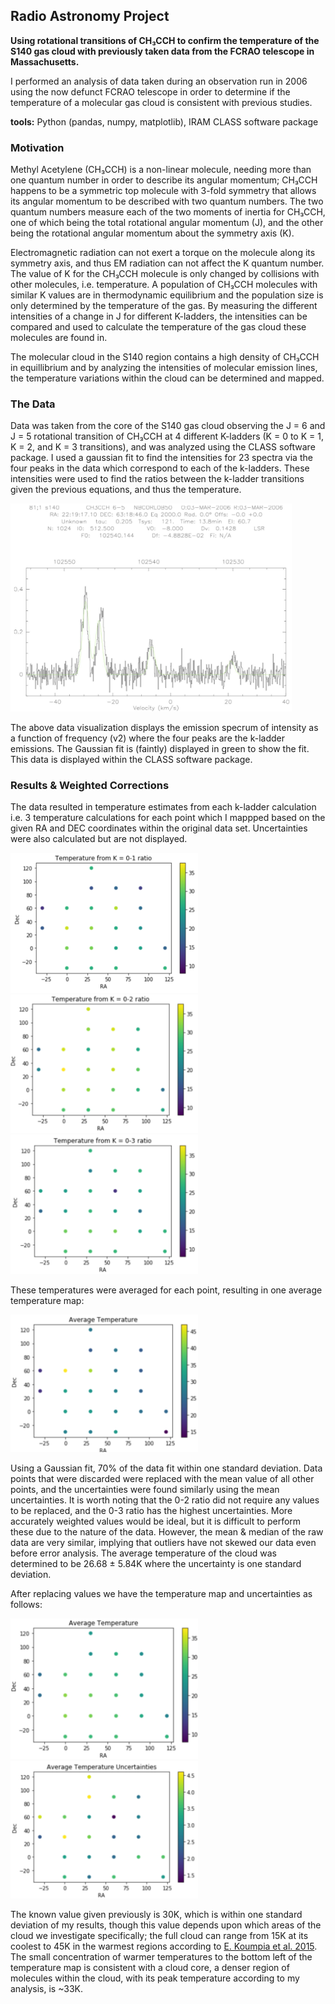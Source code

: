 ## Radio Astronomy Project
 
**Using rotational transitions of CH₃CCH to confirm the temperature of the S140 gas cloud with previously taken data from the FCRAO telescope in Massachusetts.**

I performed an analysis of data taken during an observation run in 2006 using the now defunct FCRAO telescope in order to determine if the temperature of a molecular gas cloud is consistent with previous studies. 

**tools:** Python (pandas, numpy, matplotlib), IRAM CLASS software package

### Motivation
Methyl Acetylene (CH₃CCH) is a non-linear molecule, needing more than one quantum number in order to describe its angular momentum; CH₃CCH happens to be a symmetric top molecule with 3-fold symmetry that allows its angular momentum to be described with two quantum numbers. The two quantum numbers measure each of the two moments of inertia for CH₃CCH, one of which being the total rotational angular momentum (J), and the other being the rotational angular momentum about the symmetry axis (K).

Electromagnetic radiation can not exert a torque on the molecule along its symmetry axis, and thus EM radiation can not affect the K quantum number. The value of K for the CH₃CCH molecule is only changed by collisions with other molecules, i.e. temperature. A population of CH₃CCH molecules with similar K values are in thermodynamic equilibrium and the population size is only determined by the temperature of the gas. By measuring the different intensities of a change in J for different K-ladders, the intensities can be compared and used to calculate the temperature of the gas cloud these molecules are found in.

The molecular cloud in the S140 region contains a high density of CH₃CCH in equillibrium and by analyzing the intensities of molecular emission lines, the temperature variations within the cloud can be determined and mapped.

### The Data
Data was taken from the core of the S140 gas cloud observing the J = 6 and J = 5 rotational transition of CH₃CCH at 4 different K-ladders (K = 0 to K = 1, K = 2, and K = 3 transitions), and was analyzed using the CLASS software package. I used a gaussian fit to find the intensities for 23 spectra via the four peaks in the data which correspond to each of the k-ladders. These intensities were used to find the ratios between the k-ladder transitions given the previous equations, and thus the temperature.

<img src="images/radast.png" width=450>

The above data visualization displays the emission specrum of intensity as a function of frequency (v2) where the four peaks are the k-ladder emissions. The Gaussian fit is (faintly) displayed in green to show the fit. This data is displayed within the CLASS software package.

### Results & Weighted Corrections
The data resulted in temperature estimates from each k-ladder calculation i.e. 3 temperature calculations for each point which I mappped based on the given RA and DEC coordinates within the original data set. Uncertainties were also calculated but are not displayed. 

<img src="images/k0-1.png" width=300>
<img src="images/k0-2.png" width=300>
<img src="images/k0-3.png" width=300>

These temperatures were averaged for each point, resulting in one average temperature map:

<img src="images/rawavg.png" width=300>

Using a Gaussian fit, 70% of the data fit within one standard deviation. Data points that were discarded were replaced with the mean value of all other points, and the uncertainties were found similarly using the mean uncertainties. It is worth noting that the 0-2 ratio did not require any values to be replaced, and the 0-3 ratio has the highest uncertainties. More accurately weighted values would be ideal, but it is difficult to perform these due to the nature of the data. However, the mean & median of the raw data are very similar, implying that outliers have not skewed our data even before error analysis. The average temperature of the cloud was determined to be 26.68 ± 5.84K where the uncertainty is one standard deviation. 

After replacing values we have the temperature map and uncertainties as follows:

<img src="images/avgtemp.png" width=300>
<img src="images/avgtempu.png" width=300>

The known value given previously is 30K, which is within one standard deviation of my results, though this value depends upon which areas of the cloud we investigate specifically; the full cloud can range from 15K at its coolest to 45K in the warmest regions according to [E. Koumpia et al. 2015](https://www.aanda.org/articles/aa/full_html/2015/08/aa25669-15/aa25669-15.html#top_full). The small concentration of warmer temperatures to the bottom left of the temperature map is consistent with a cloud core, a denser region of molecules within the cloud, with its peak temperature according to my analysis, is ~33K. 
